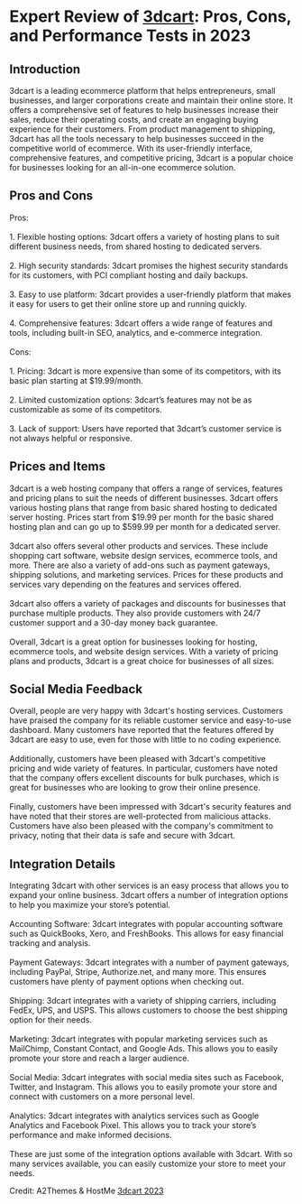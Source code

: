 <h1>Expert Review of <a href="https://a2themes.com/3dcart-reviews">3dcart</a>: Pros, Cons, and Performance Tests in 2023</h1>
<h2>Introduction</h2>
3dcart is a leading ecommerce platform that helps entrepreneurs, small businesses, and larger corporations create and maintain their online store. It offers a comprehensive set of features to help businesses increase their sales, reduce their operating costs, and create an engaging buying experience for their customers. From product management to shipping, 3dcart has all the tools necessary to help businesses succeed in the competitive world of ecommerce. With its user-friendly interface, comprehensive features, and competitive pricing, 3dcart is a popular choice for businesses looking for an all-in-one ecommerce solution.
<h2>Pros and Cons</h2>
Pros:<br><br>1. Flexible hosting options: 3dcart offers a variety of hosting plans to suit different business needs, from shared hosting to dedicated servers.<br><br>2. High security standards: 3dcart promises the highest security standards for its customers, with PCI compliant hosting and daily backups.<br><br>3. Easy to use platform: 3dcart provides a user-friendly platform that makes it easy for users to get their online store up and running quickly.<br><br>4. Comprehensive features: 3dcart offers a wide range of features and tools, including built-in SEO, analytics, and e-commerce integration.<br><br>Cons:<br><br>1. Pricing: 3dcart is more expensive than some of its competitors, with its basic plan starting at $19.99/month.<br><br>2. Limited customization options: 3dcart’s features may not be as customizable as some of its competitors.<br><br>3. Lack of support: Users have reported that 3dcart’s customer service is not always helpful or responsive.
<h2>Prices and Items</h2>
3dcart is a web hosting company that offers a range of services, features and pricing plans to suit the needs of different businesses. 3dcart offers various hosting plans that range from basic shared hosting to dedicated server hosting. Prices start from $19.99 per month for the basic shared hosting plan and can go up to $599.99 per month for a dedicated server. <br><br>3dcart also offers several other products and services. These include shopping cart software, website design services, ecommerce tools, and more. There are also a variety of add-ons such as payment gateways, shipping solutions, and marketing services. Prices for these products and services vary depending on the features and services offered. <br><br>3dcart also offers a variety of packages and discounts for businesses that purchase multiple products. They also provide customers with 24/7 customer support and a 30-day money back guarantee. <br><br>Overall, 3dcart is a great option for businesses looking for hosting, ecommerce tools, and website design services. With a variety of pricing plans and products, 3dcart is a great choice for businesses of all sizes.
<h2>Social Media Feedback</h2>
Overall, people are very happy with 3dcart's hosting services. Customers have praised the company for its reliable customer service and easy-to-use dashboard. Many customers have reported that the features offered by 3dcart are easy to use, even for those with little to no coding experience. <br><br>Additionally, customers have been pleased with 3dcart's competitive pricing and wide variety of features. In particular, customers have noted that the company offers excellent discounts for bulk purchases, which is great for businesses who are looking to grow their online presence.<br><br>Finally, customers have been impressed with 3dcart's security features and have noted that their stores are well-protected from malicious attacks. Customers have also been pleased with the company's commitment to privacy, noting that their data is safe and secure with 3dcart.
<h2>Integration Details</h2>
Integrating 3dcart with other services is an easy process that allows you to expand your online business. 3dcart offers a number of integration options to help you maximize your store’s potential.<br><br>Accounting Software: 3dcart integrates with popular accounting software such as QuickBooks, Xero, and FreshBooks. This allows for easy financial tracking and analysis.<br><br>Payment Gateways: 3dcart integrates with a number of payment gateways, including PayPal, Stripe, Authorize.net, and many more. This ensures customers have plenty of payment options when checking out.<br><br>Shipping: 3dcart integrates with a variety of shipping carriers, including FedEx, UPS, and USPS. This allows customers to choose the best shipping option for their needs.<br><br>Marketing: 3dcart integrates with popular marketing services such as MailChimp, Constant Contact, and Google Ads. This allows you to easily promote your store and reach a larger audience.<br><br>Social Media: 3dcart integrates with social media sites such as Facebook, Twitter, and Instagram. This allows you to easily promote your store and connect with customers on a more personal level.<br><br>Analytics: 3dcart integrates with analytics services such as Google Analytics and Facebook Pixel. This allows you to track your store’s performance and make informed decisions.<br><br>These are just some of the integration options available with 3dcart. With so many services available, you can easily customize your store to meet your needs.
<p>Credit: A2Themes & HostMe <a href="https://a2themes.com/3dcart-reviews">3dcart 2023</a></p>